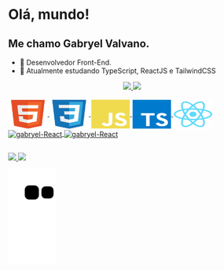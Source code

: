 # Olá, mundo! 
## Me chamo Gabryel Valvano. 

- 🔭 Desenvolvedor Front-End.
- 🌱 Atualmente estudando TypeScript, ReactJS e TailwindCSS

<div align="center">
  <a href="https://github.com/valvanogabryel">
  <img height="180em" src="https://github-readme-stats.vercel.app/api?username=valvanogabryel&show_icons=true&theme=dracula&include_all_commits=true&count_private=true"/>
  <img height="180em" src="https://github-readme-stats.vercel.app/api/top-langs/?username=valvanogabryel&layout=compact&langs_count=7&theme=dracula"/>
</div>
  
  <div style="display: inline_block"><br>
    <img align="center" alt="gabryel-HTML" height="60" width="80" src="https://raw.githubusercontent.com/devicons/devicon/master/icons/html5/html5-original.svg">
     <img align="center" alt="gabryel-CSS" height="60" width="80" src="https://raw.githubusercontent.com/devicons/devicon/master/icons/css3/css3-original.svg">
  <img align="center" alt="gabryel-Js" height="60" width="80" src="https://raw.githubusercontent.com/devicons/devicon/master/icons/javascript/javascript-plain.svg">
  <img align="center" alt="gabryel-Ts" height="60" width="80" src="https://raw.githubusercontent.com/devicons/devicon/master/icons/typescript/typescript-plain.svg">
  <img align="center" alt="gabryel-React" height="60" width="80" src="https://raw.githubusercontent.com/devicons/devicon/master/icons/react/react-original.svg">
  <img align="center" alt="gabryel-React" height="60" width="80" src="https://cdn.jsdelivr.net/gh/devicons/devicon/icons/sass/sass-original.svg" />
  <img align="center" alt="gabryel-React" height="60" width="80" src="https://cdn.jsdelivr.net/gh/devicons/devicon/icons/bootstrap/bootstrap-original.svg" />
</div>
  
  ##
 
<div> 

  <a href = "mailto:valvanogabryel@gmail.com">
    <img src="https://img.shields.io/badge/-Gmail-%23333?style=for-the-badge&logo=gmail&logoColor=white" target="_blank">
  </a>
  <a href="https://www.linkedin.com/in/gabryel-valvano-94338a204" target="_blank">
    <img src="https://img.shields.io/badge/-LinkedIn-%230077B5?style=for-the-badge&logo=linkedin&logoColor=white">
  </a> 

  ![Snake animation](https://github.com/valvanogabryel/valvanogabryel/blob/output/github-contribution-grid-snake.svg)
 
</div>
